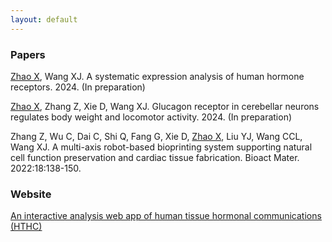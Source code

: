 ```yaml
---
layout: default
---
```


### Papers

<u>Zhao X</u>, Wang XJ. A systematic expression analysis of human hormone receptors. 2024. (In preparation) <br>

<u>Zhao X</u>, Zhang Z, Xie D, Wang XJ. Glucagon receptor in cerebellar neurons regulates body weight and locomotor activity. 2024. (In preparation) <br>

Zhang Z, Wu C, Dai C, Shi Q, Fang G, Xie D, <u>Zhao X</u>, Liu YJ, Wang CCL, Wang XJ. A multi-axis robot-based bioprinting system supporting natural cell function preservation and cardiac tissue fabrication. Bioact Mater. 2022:18:138-150. <br>

### Website

[<u>An interactive analysis web app of human tissue hormonal communications (HTHC)</u>](https://hthc-123456789.shinyapps.io/HTHC/)
